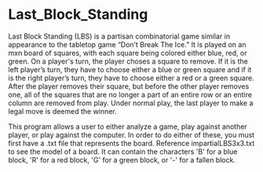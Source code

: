 # Last_Block_Standing

Last Block Standing (LBS) is a partisan combinatorial game similar in appearance to the tabletop game “Don’t Break The Ice.” It is played on an mxn board of squares, with each square being colored either blue, red, or green. On a player's turn, the player choses a square to remove. If it is the left player’s turn, they have to choose either a blue or green square and if it is the right player’s turn, they have to choose either a red or a green square. After the player removes their square, but before the other player removes one, all of the squares that are no longer a part of an entire row or an entire column are removed from play. Under normal play, the last player to make a legal move is deemed the winner.

This program allows a user to either analyze a game, play against another player, or play against the computer. In order to do either of these, you must first have a .txt file that represents the board. Reference impartialLBS3x3.txt to see the model of a board. It can contain the characters 'B' for a blue block, 'R' for a red block, 'G' for a green block, or '-' for a fallen block.
